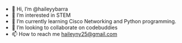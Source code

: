 - 👋 Hi, I’m @haileyybarra
- 👀 I’m interested in STEM
- 🌱 I’m currently learning Cisco Networking and Python programming.
- 💞️ I’m looking to collaborate on codebuddies
- 📫 How to reach me haileyny25@gmail.com

<!---
haileyybarra/haileyybarra is a ✨ special ✨ repository because its `README.md` (this file) appears on your GitHub profile.
You can click the Preview link to take a look at your changes.
--->
